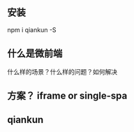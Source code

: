 <!--
 * @file: description
 * @author: longjing03
 * @Date: 2021-12-13 20:16:09
 * @LastEditors: longjing03
 * @LastEditTime: 2021-12-13 20:32:45
-->

## 安装

npm i qiankun -S

## 什么是微前端

什么样的场景？什么样的问题？如何解决

## 方案？ iframe or single-spa

## qiankun
